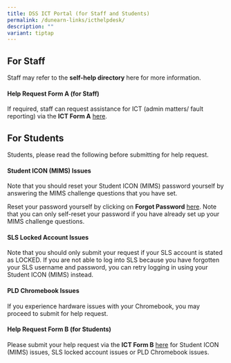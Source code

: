 ```yaml
---
title: DSS ICT Portal (for Staff and Students)
permalink: /dunearn-links/icthelpdesk/
description: ""
variant: tiptap
---
```

<h2>For Staff</h2><p>Staff may refer to the <strong>self-help directory</strong> here for more information.</p><h4><strong>Help Request Form A (for Staff)</strong></h4><p>If required, staff can request assistance for ICT (admin matters/ fault reporting) via the <strong>ICT Form A</strong> <a href="https://forms.moe.edu.sg/forms/Jb1xwv" rel="noopener noreferrer nofollow" target="_blank">here</a>.</p><h2>For Students</h2><p>Students, please read the following before submitting for help request.</p><h4><strong>Student ICON (MIMS) Issues</strong></h4><p>Note that you should reset your Student ICON (MIMS) password yourself by answering the MIMS challenge questions that you have set.</p><p>Reset your password yourself by clicking on <strong>Forgot Password</strong> <a href="https://idp.mims.moe.gov.sg/nidp//app/login" rel="noopener noreferrer nofollow" target="_blank">here</a>. Note that you can only self-reset your password if you have already set up your MIMS challenge questions.</p><h4><strong>SLS Locked Account Issues</strong></h4><p>Note that you should only submit your request if your SLS account is stated as LOCKED. If you are not able to log into SLS because you have forgotten your SLS username and password, you can retry logging in using your Student ICON (MIMS) instead.</p><h4><strong>PLD Chromebook Issues</strong></h4><p>If you experience hardware issues with your Chromebook, you may proceed to submit for help request.</p><h4><strong>Help Request Form B (for Students)</strong></h4><p>Please submit your help request via the <strong>ICT Form B</strong> <a href="https://forms.moe.edu.sg/forms/JAnG8o" rel="noopener noreferrer nofollow" target="_blank">here</a> for Student ICON (MIMS) issues, SLS locked account issues or PLD Chromebook issues.</p>